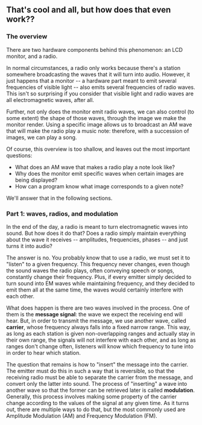 ## That's cool and all, but how does that even work??

### The overview

There are two hardware components behind this phenomenon: an LCD monitor,
and a radio.

In normal circumstances, a radio only works because there's a station somewhere
broadcasting the waves that it will turn into audio.
However, it just happens that a monitor -- a hardware part meant to emit several
frequencies of visible light -- also emits several frequencies of radio waves.
This isn't so surprising if you consider that visible light and radio waves are
all electromagnetic waves, after all.

Further, not only does the monitor emit radio waves, we can also control
(to some extent) the shape of those waves, through the image we make the monitor
render. Using a specific image allows us to broadcast an AM wave that will make
the radio play a music note: therefore, with a succession of images, we can play
a song.

Of course, this overview is too shallow, and leaves out the most important
questions:
- What does an AM wave that makes a radio play a note look like?
- Why does the monitor emit specific waves when certain images are being
  displayed?
- How can a program know what image corresponds to a given note?

We'll answer that in the following sections.

### Part 1: waves, radios, and modulation

In the end of the day, a radio is meant to turn electromagnetic waves into
sound. But how does it do that? Does a radio simply maintain everything about
the wave it receives -- amplitudes, frequencies, phases -- and just turns it
into audio?

The answer is no. You probably know that to use a radio, we must set it to
"listen" to a given frequency. This frequency never changes, even though the
sound waves the radio plays, often conveying speech or songs, constantly
change their frequency. Plus, if every emitter simply decided to turn sound
into EM waves while maintaining frequency, and they decided to emit them all
at the same time, the waves would certainly interfere with each other.

What does happen is there are two waves involved in the process. One of them is
the **message signal**: the wave we expect the receiving end will hear.
But, in order to transmit the message, we use another wave, called **carrier**,
whose frequency always falls into a fixed narrow range. This way, as long as
each station is given non-overlapping ranges and actually stay in their own
range, the signals will not interfere with each other, and as long as ranges
don't change often, listeners will know which frequency to tune into in order
to hear which station.

The question that remains is how to "insert" the message into the carrier. The
emitter must do this in such a way that is reversible, so that the receiving
radio must be able to separate the carrier from the message, and convert only
the latter into sound. The process of "inserting" a wave into another wave
so that the former can be retrieved later is called **modulation**. Generally,
this process involves making some property of the carrier change according to
the values of the signal at any given time.
As it turns out, there are multiple ways to do that, but the
most commonly used are Amplitude Modulation (AM) and Frequency Modulation (FM).
